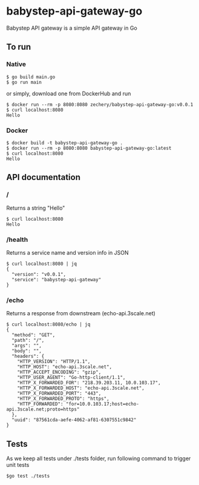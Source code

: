 # babystep-api-gateway-go
Babystep API gateway is a simple API gateway in Go

## To run

### Native
```
$ go build main.go
$ go run main
```
or simply, download one from DockerHub and run
```
$ docker run --rm -p 8080:8080 zechery/babystep-api-gateway-go:v0.0.1
$ curl localhost:8080
Hello
```

### Docker
```
$ docker build -t babystep-api-gateway-go .
$ docker run --rm -p 8080:8080 babystep-api-gateway-go:latest
$ curl localhost:8080
Hello
```

## API documentation

### /
Returns a string "Hello"
```
$ curl localhost:8080
Hello
```

### /health
Returns a service name and version info in JSON
```
$ curl localhost:8080 | jq
{
  "version": "v0.0.1",
  "service": "babystep-api-gateway"
}
```

### /echo
Returns a response from downstream (echo-api.3scale.net)
```
$ curl localhost:8080/echo | jq
{
  "method": "GET",
  "path": "/",
  "args": "",
  "body": "",
  "headers": {
    "HTTP_VERSION": "HTTP/1.1",
    "HTTP_HOST": "echo-api.3scale.net",
    "HTTP_ACCEPT_ENCODING": "gzip",
    "HTTP_USER_AGENT": "Go-http-client/1.1",
    "HTTP_X_FORWARDED_FOR": "218.39.203.11, 10.0.103.17",
    "HTTP_X_FORWARDED_HOST": "echo-api.3scale.net",
    "HTTP_X_FORWARDED_PORT": "443",
    "HTTP_X_FORWARDED_PROTO": "https",
    "HTTP_FORWARDED": "for=10.0.103.17;host=echo-api.3scale.net;proto=https"
  },
  "uuid": "87561cda-aefe-4062-af81-6307551c9842"
}
```

## Tests
As we keep all tests under ./tests folder, run following command to trigger unit tests
```
$go test ./tests
```
